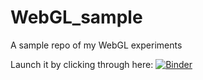 # WebGL_sample
A sample repo of my WebGL experiments

Launch it by clicking through here: 
[![Binder](https://mybinder.org/badge.svg)](https://mybinder.org/v2/gh/mlamoureux/WebGL_sample/master?filepath=WebGLwave.ipynb)
